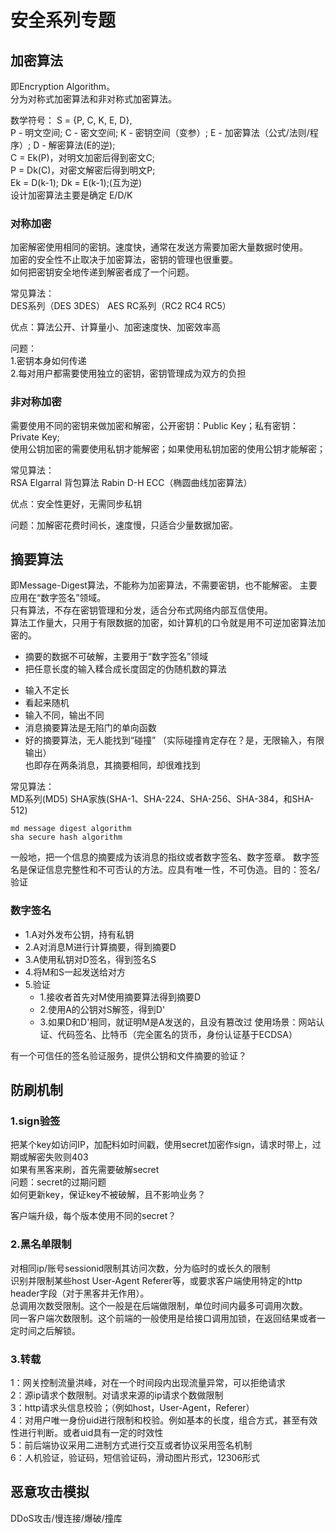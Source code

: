 # 安全系列专题

## 加密算法
即Encryption Algorithm。  
分为对称式加密算法和非对称式加密算法。

数学符号： S = {P, C, K, E, D},  
P - 明文空间; C - 密文空间; K - 密钥空间（变参）; E - 加密算法（公式/法则/程序）; D - 解密算法(E的逆);  
C = Ek(P)，对明文加密后得到密文C;  
P = Dk(C)，对密文解密后得到明文P;  
Ek = D(k-1); Dk = E(k-1);(互为逆)  
设计加密算法主要是确定 E/D/K

### 对称加密
加密解密使用相同的密钥。速度快，通常在发送方需要加密大量数据时使用。  
加密的安全性不止取决于加密算法，密钥的管理也很重要。  
如何把密钥安全地传递到解密者成了一个问题。  

常见算法：  
DES系列（DES 3DES） AES RC系列（RC2 RC4 RC5）

优点：算法公开、计算量小、加密速度快、加密效率高

问题：  
1.密钥本身如何传递  
2.每对用户都需要使用独立的密钥，密钥管理成为双方的负担

### 非对称加密
需要使用不同的密钥来做加密和解密，公开密钥：Public Key；私有密钥：Private Key;  
使用公钥加密的需要使用私钥才能解密；如果使用私钥加密的使用公钥才能解密；  

常见算法：  
RSA Elgarral 背包算法 Rabin D-H ECC（椭圆曲线加密算法）

优点：安全性更好，无需同步私钥

问题：加解密花费时间长，速度慢，只适合少量数据加密。

## 摘要算法
即Message-Digest算法，不能称为加密算法，不需要密钥，也不能解密。
主要应用在“数字签名”领域。  
只有算法，不存在密钥管理和分发，适合分布式网络内部互信使用。  
算法工作量大，只用于有限数据的加密，如计算机的口令就是用不可逆加密算法加密的。

+ 摘要的数据不可破解，主要用于“数字签名”领域
+ 把任意长度的输入糅合成长度固定的伪随机数的算法

- 输入不定长
- 看起来随机
- 输入不同，输出不同
- 消息摘要算法是无陷门的单向函数
- 好的摘要算法，无人能找到“碰撞”
（实际碰撞肯定存在？是，无限输入，有限输出）  
也即存在两条消息，其摘要相同，却很难找到

常见算法：  
MD系列(MD5) SHA家族(SHA-1、SHA-224、SHA-256、SHA-384，和SHA-512)
```
md message digest algorithm
sha secure hash algorithm
```
一般地，把一个信息的摘要成为该消息的指纹或者数字签名、数字签章。
数字签名是保证信息完整性和不可否认的方法。应具有唯一性，不可伪造。目的：签名/验证

### 数字签名
+ 1.A对外发布公钥，持有私钥
+ 2.A对消息M进行计算摘要，得到摘要D
+ 3.A使用私钥对D签名，得到签名S
+ 4.将M和S一起发送给对方
+ 5.验证
    + 1.接收者首先对M使用摘要算法得到摘要D
    + 2.使用A的公钥对S解签，得到D'
    + 3.如果D和D'相同，就证明M是A发送的，且没有篡改过
使用场景：网站认证、代码签名、比特币（完全匿名的货币，身份认证基于ECDSA）

有一个可信任的签名验证服务，提供公钥和文件摘要的验证？

## 防刷机制

### 1.sign验签
把某个key如访问IP，加配料如时间戳，使用secret加密作sign，请求时带上，过期或解密失败则403  
如果有黑客来刷，首先需要破解secret  
问题：secret的过期问题  
如何更新key，保证key不被破解，且不影响业务？  

客户端升级，每个版本使用不同的secret？

### 2.黑名单限制
对相同ip/账号sessionid限制其访问次数，分为临时的或长久的限制  
识别并限制某些host User-Agent Referer等，或要求客户端使用特定的http header字段（对于黑客并无作用）。  
总调用次数受限制。这个一般是在后端做限制，单位时间内最多可调用次数。  
同一客户端次数限制。这个前端的一般使用是给接口调用加锁，在返回结果或者一定时间之后解锁。  

### 3.转载
1：网关控制流量洪峰，对在一个时间段内出现流量异常，可以拒绝请求  
2：源ip请求个数限制。对请求来源的ip请求个数做限制  
3：http请求头信息校验；（例如host，User-Agent，Referer）  
4：对用户唯一身份uid进行限制和校验。例如基本的长度，组合方式，甚至有效性进行判断。或者uid具有一定的时效性  
5：前后端协议采用二进制方式进行交互或者协议采用签名机制  
6：人机验证，验证码，短信验证码，滑动图片形式，12306形式  

## 恶意攻击模拟
DDoS攻击/慢连接/爆破/撞库